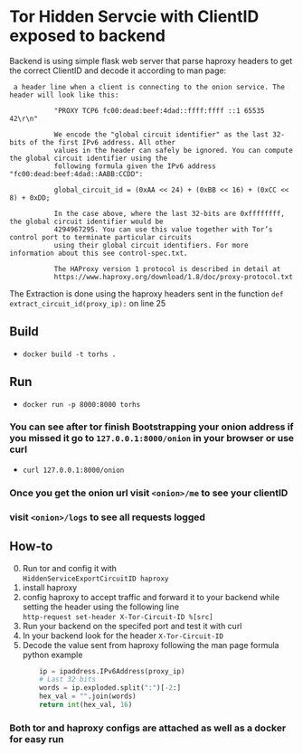 # Tor Hidden Servcie with ClientID exposed to backend

Backend is using simple flask web server that parse haproxy headers to get the correct ClientID and decode it according to man page:  
```man
 a header line when a client is connecting to the onion service. The header will look like this:

           "PROXY TCP6 fc00:dead:beef:4dad::ffff:ffff ::1 65535 42\r\n"

           We encode the "global circuit identifier" as the last 32-bits of the first IPv6 address. All other
           values in the header can safely be ignored. You can compute the global circuit identifier using the
           following formula given the IPv6 address "fc00:dead:beef:4dad::AABB:CCDD":

           global_circuit_id = (0xAA << 24) + (0xBB << 16) + (0xCC << 8) + 0xDD;

           In the case above, where the last 32-bits are 0xffffffff, the global circuit identifier would be
           4294967295. You can use this value together with Tor’s control port to terminate particular circuits
           using their global circuit identifiers. For more information about this see control-spec.txt.

           The HAProxy version 1 protocol is described in detail at
           https://www.haproxy.org/download/1.8/doc/proxy-protocol.txt
```

The Extraction is done using the haproxy headers sent in the function `def extract_circuit_id(proxy_ip):` on line 25

## Build
- `docker build -t torhs .`
## Run
- `docker run -p 8000:8000 torhs`  
### You can see after tor finish Bootstrapping your onion address if you missed it go to `127.0.0.1:8000/onion` in your browser or use curl
- `curl 127.0.0.1:8000/onion`

### Once you get the onion url visit `<onion>/me` to see your clientID
### visit `<onion>/logs` to see all requests logged

## How-to
0. Run tor and config it with  
    `HiddenServiceExportCircuitID haproxy`
1. install haproxy
2. config haproxy to accept traffic and forward it to your backend while setting the header using the following line  
    `http-request set-header X-Tor-Circuit-ID %[src]`
3. Run your backend on the specifed port and test it with curl 
4. In your backend look for the header `X-Tor-Circuit-ID`
5. Decode the value sent from haproxy following the man page formula python example  
    ```python
        ip = ipaddress.IPv6Address(proxy_ip)
        # Last 32 bits
        words = ip.exploded.split(":")[-2:]
        hex_val = "".join(words)
        return int(hex_val, 16)
    ```

### Both tor and haproxy configs are attached as well as a docker for easy run